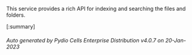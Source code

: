 






This service provides a rich API for indexing and searching the files and folders.

[:summary]

###### Auto generated by Pydio Cells Enterprise Distribution v4.0.7 on 20-Jan-2023
